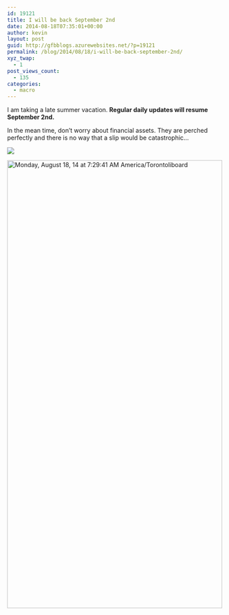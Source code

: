 ```yaml
---
id: 19121
title: I will be back September 2nd
date: 2014-08-18T07:35:01+00:00
author: kevin
layout: post
guid: http://gfbblogs.azurewebsites.net/?p=19121
permalink: /blog/2014/08/18/i-will-be-back-september-2nd/
xyz_twap:
  - 1
post_views_count:
  - 135
categories:
  - macro
---
```

I am taking a late summer vacation. **Regular daily updates will resume September 2nd.**

In the mean time, don&#8217;t worry about financial assets. They are perched perfectly and there is no way that a slip would be catastrophic&#8230;


  <img src="http://themacrotourist.com/pictures/Azure/PerchedAug1814.png"><img class="size-full wp-image-14271" style="padding-top: 1.0em;padding-bottom: 0.5em;" alt="Monday, August 18, 14 at 7:29:41 AM America/Torontoliboard" src="http://themacrotourist.com/pictures/Azure/PerchedAug1814.png" width="500" height="1042">